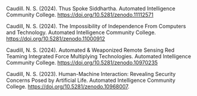 Caudill. N. S. (2024). Thus Spoke Siddhartha. Automated Intelligence Community College. https://doi.org/10.5281/zenodo.11112571

Caudill, N. S. (2024). The Impossibility of Independence From Computers and Technology. Automated Intelligence Community College. https://doi.org/10.5281/zenodo.11000912

Caudill, N. S. (2024). Automated & Weaponized Remote Sensing Red Teaming Integrated Force Multiplying Technologies. Automated Intelligence Community College. https://doi.org/10.5281/zenodo.10970235

Caudill, N. S. (2023). Human-Machine Interaction: Revealing Security Concerns Posed by Artificial Life. Automated Intelligence Community College. https://doi.org/10.5281/zenodo.10968007.
